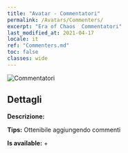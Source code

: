 ```yaml
---
title: "Avatar - Commentatori"
permalink: /Avatars/Commenters/
excerpt: "Era of Chaos  Commentatori"
last_modified_at: 2021-04-17
locale: it
ref: "Commenters.md"
toc: false
classes: wide
---
```

 ![Commentatori](/images/a/avatarFrame_14.png)

## Dettagli

 **Descrizione:**  

 **Tips:** Ottenibile aggiungendo commenti 

 **Is available:**  + 

